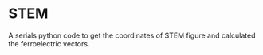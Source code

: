 # STEM
A serials python code to get the coordinates of STEM figure and calculated the ferroelectric vectors.
